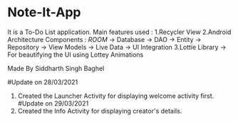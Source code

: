 # Note-It-App
It is a To-Do List application.
Main features used :
1.Recycler View
2.Android Architecture Components :
  *ROOM*
  -> Database
  -> DAO
  -> Entity
  -> Repository
  -> View Models
  -> Live Data
  -> UI Integration
3.Lottie Library -> For beautifying the UI using Lottey Animations

Made By Siddharth Singh Baghel

#Update on 28/03/2021
1. Created the Launcher Activity for displaying welcome activity first.
#Update on 29/03/2021
2. Created the Info Activity for displaying creator's details.
